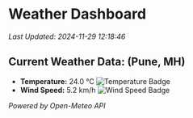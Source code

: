 
# Weather Dashboard

_Last Updated: 2024-11-29 12:18:46_

## Current Weather Data: (Pune, MH)
- **Temperature:** 24.0 °C ![Temperature Badge](https://img.shields.io/badge/Temperature-Medium%20Temp-green)
- **Wind Speed:** 5.2 km/h ![Wind Speed Badge](https://img.shields.io/badge/Wind%20Speed-Low%20Wind-blue)

*Powered by Open-Meteo API*
